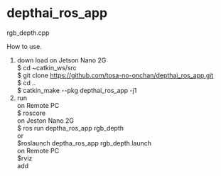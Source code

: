 # depthai_ros_app
rgb_depth.cpp    
  
How to use.  

1. down load on Jetson Nano 2G  
$ cd ~catkin_ws/src  
$ git clone https://github.com/tosa-no-onchan/depthai_ros_app.git  
$ cd ..  
$ catkin_make --pkg depthai_ros_app -j1  
2. run  
on Remote PC  
$ roscore  
on Jeston Nano 2G  
$ ros run deptha_ros_app rgb_depth  
or  
$roslaunch deptha_ros_app rgb_depth.launch  
on Remote PC  
$rviz  
add  

